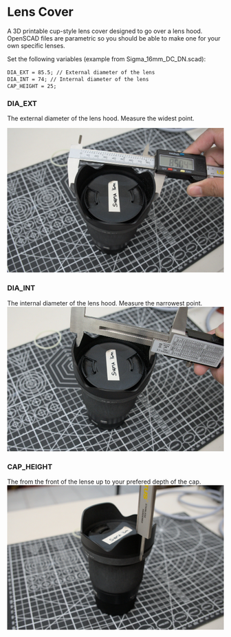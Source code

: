# Lens Cover

A 3D printable cup-style lens cover designed to go over a lens hood. OpenSCAD files are parametric so you should be able to make one for your own specific lenses.

Set the following variables (example from Sigma_16mm_DC_DN.scad):
```
DIA_EXT = 85.5; // External diameter of the lens
DIA_INT = 74; // Internal diameter of the lens
CAP_HEIGHT = 25;
```

### DIA_EXT
The external diameter of the lens hood. Measure the widest point.

![DIA_EXT](images/dia-ext.jpg)

### DIA_INT
The internal diameter of the lens hood. Measure the narrowest point.
![DIA_INT](images/dia-int.jpg)

### CAP_HEIGHT
The from the front of the lense up to your prefered depth of the cap.
![CAP_HEIGHT](images/cap-height.jpg)
